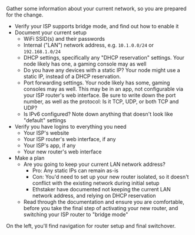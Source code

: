 Gather some information about your current network, so you are prepared for the change.

- Verify your ISP supports bridge mode, and find out how to enable it
- Document your current setup
    - WiFi SSID(s) and their passwords
    - Internal ("LAN") network address, e.g. `10.1.0.0/24` or `192.168.1.0/24`
    - DHCP settings, specifically any "DHCP reservation" settings. Your node likely has one,
a gaming console may as well
    - Do you have any devices with a static IP? Your node might use a static IP, instead
of a DHCP reservation.
    - Port forwarding settings. Your node likely has some, gaming consoles may as well. This
may be in an app, not configurable via your ISP router's web interface. Be sure to write down
the port number, as well as the protocol: Is it TCP, UDP, or both TCP and UDP?
    - Is IPv6 configured? Note down anything that doesn't look like "default" settings
- Verify you have logins to everything you need
    - Your ISP's website
    - Your ISP router's web interface, if any
    - Your ISP's app, if any
    - Your new router's web interface
- Make a plan
    - Are you going to keep your current LAN network address?
        - Pro: Any static IPs can remain as-is
        - Con: You'd need to set up your new router isolated, so it doesn't conflict with
the existing network during initial setup
        - Ethstaker have documented not keeping the current LAN network address, and relying
on DHCP reservation
    - Read through the documentation and ensure you are comfortable, before you take the
final step of activating your new router, and switching your ISP router to "bridge mode"

On the left, you'll find navigation for router setup and final switchover.
